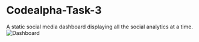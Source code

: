 # Codealpha-Task-3
A static social media dashboard displaying all the social analytics at a time.
![Dashboard](https://github.com/ImtiazAyesha/Codealpha-Task-3/assets/159868322/d5d60b40-b9ca-4651-a85d-6fb0af6ee404)
